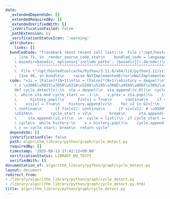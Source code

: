 ```yaml
---
data:
  _extendedDependsOn: []
  _extendedRequiredBy: []
  _extendedVerifiedWith: []
  _isVerificationFailed: false
  _pathExtension: py
  _verificationStatusIcon: ':warning:'
  attributes:
    links: []
  bundledCode: "Traceback (most recent call last):\n  File \"/opt/hostedtoolcache/Python/3.11.0/x64/lib/python3.11/site-packages/onlinejudge_verify/documentation/build.py\"\
    , line 71, in _render_source_code_stat\n    bundled_code = language.bundle(stat.path,\
    \ basedir=basedir, options={'include_paths': [basedir]}).decode()\n          \
    \         ^^^^^^^^^^^^^^^^^^^^^^^^^^^^^^^^^^^^^^^^^^^^^^^^^^^^^^^^^^^^^^^^^^^^^^^^^^^^^^^^^\n\
    \  File \"/opt/hostedtoolcache/Python/3.11.0/x64/lib/python3.11/site-packages/onlinejudge_verify/languages/python.py\"\
    , line 96, in bundle\n    raise NotImplementedError\nNotImplementedError\n"
  code: "vis = [False]*(N+1)\nfin = [False]*(N+1)\nhistory = deque()\n\n# \u9802\u70B9\
    \ v \u306E\u9023\u7D50\u6210\u5206\u5185\u306E\u9589\u8DEF\u3092\u8FD4\u3059\n\
    def cycle_detect(v):\n  sta = deque()\n  sta.append((v,0))\n  cycle_start = -1\n\
    \  while sta and cycle_start == -1:\n    v,prev = sta.pop()\n    if prev == -1:\n\
    \      history.pop()\n      fin[v] = True\n      continue\n    if vis[v]: continue\n\
    \    vis[v] = True\n    history.append(v)\n    for v2 in G[v]:\n      if v2==prev:\
    \ continue\n      if fin[v2]: continue\n      if vis[v2]: # \u9589\u8DEF\u691C\
    \u51FA\n        cycle_start = v2\n        break\n      sta.append((v2,-1))\n \
    \     sta.append((v2,v))\n  \n  cycle = list()\n  if cycle_start == -1: return\
    \ cycle\n  while history:\n    v = history.pop()\n    cycle.append(v)\n    if\
    \ v == cycle_start: break\n  return cycle"
  dependsOn: []
  isVerificationFile: false
  path: algorithm_library/python/graph/cycle_detect.py
  requiredBy: []
  timestamp: '2025-08-13 17:42:12+09:00'
  verificationStatus: LIBRARY_NO_TESTS
  verifiedWith: []
documentation_of: algorithm_library/python/graph/cycle_detect.py
layout: document
redirect_from:
- /library/algorithm_library/python/graph/cycle_detect.py
- /library/algorithm_library/python/graph/cycle_detect.py.html
title: algorithm_library/python/graph/cycle_detect.py
---
```

